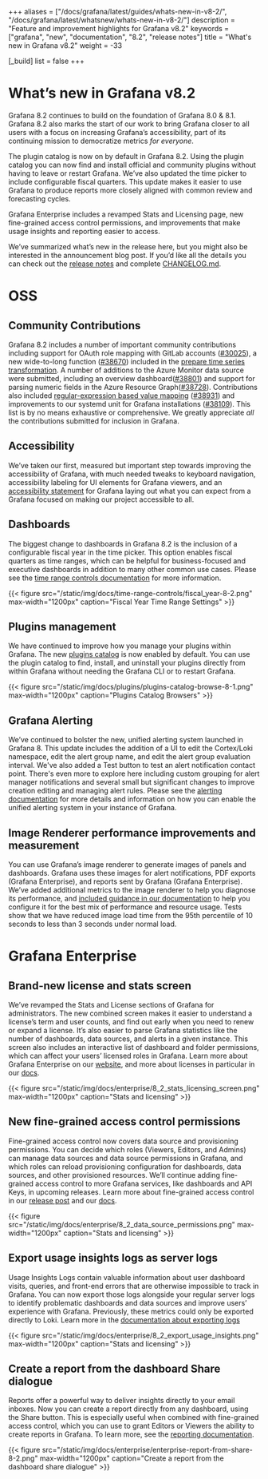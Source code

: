 +++
aliases = ["/docs/grafana/latest/guides/whats-new-in-v8-2/", "/docs/grafana/latest/whatsnew/whats-new-in-v8-2/"]
description = "Feature and improvement highlights for Grafana v8.2"
keywords = ["grafana", "new", "documentation", "8.2", "release notes"]
title = "What's new in Grafana v8.2"
weight = -33

[_build]
  list = false
+++

# What’s new in Grafana v8.2

Grafana 8.2 continues to build on the foundation of Grafana 8.0 & 8.1. Grafana 8.2 also marks the start of our work to bring Grafana closer to all users with a focus on increasing Grafana’s accessibility, part of its continuing mission to democratize metrics _for everyone_.

The plugin catalog is now on by default in Grafana 8.2. Using the plugin catalog you can now find and install official and community plugins without having to leave or restart Grafana. We’ve also updated the time picker to include configurable fiscal quarters. This update makes it easier to use Grafana to produce reports more closely aligned with common review and forecasting cycles.

Grafana Enterprise includes a revamped Stats and Licensing page, new fine-grained access control permissions, and improvements that make usage insights and reporting easier to access.

We’ve summarized what’s new in the release here, but you might also be interested in the announcement blog post. If you’d like all the details you can check out the [release notes](https://grafana.com/docs/grafana/next/release-notes/release-notes-8-2-0/) and complete [CHANGELOG.md](https://github.com/grafana/grafana/blob/master/CHANGELOG.md).

# OSS

## Community Contributions

Grafana 8.2 includes a number of important community contributions including support for OAuth role mapping with GitLab accounts ([#30025](https://github.com/grafana/grafana/pull/30025)), a new wide-to-long function ([#38670](https://github.com/grafana/grafana/pull/38670)) included in the [prepare time series transformation](https://grafana.com/docs/grafana/latest/panels/transformations/types-options/#prepare-time-series). A number of additions to the Azure Monitor data source were submitted, including an overview dashboard([#38801](https://github.com/grafana/grafana/pull/38801)) and support for parsing numeric fields in the Azure Resource Graph([#38728](https://github.com/grafana/grafana/pull/38728)). Contributions also included [regular-expression based value mapping](https://grafana.com/docs/grafana/next/panels/value-mappings/#map-a-regular-expression) ([#38931](https://github.com/grafana/grafana/pull/38931)) and improvements to our systemd unit for Grafana installations ([#38109](https://github.com/grafana/grafana/pull/38109)). This list is by no means exhaustive or comprehensive. We greatly appreciate _all_ the contributions submitted for inclusion in Grafana.

## Accessibility

We’ve taken our first, measured but important step towards improving the accessibility of Grafana, with much needed tweaks to keyboard navigation, accessibility labeling for UI elements for Grafana viewers, and an [accessibility statement](https://grafana.com/accessibility/) for Grafana laying out what you can expect from a Grafana focused on making our project accessible to all.

## Dashboards

The biggest change to dashboards in Grafana 8.2 is the inclusion of a configurable fiscal year in the time picker. This option enables fiscal quarters as time ranges, which can be helpful for business-focused and executive dashboards in addition to many other common use cases. Please see the [time range controls documentation](https://grafana.com/docs/grafana/latest/dashboards/time-range-controls/) for more information.

{{< figure src="/static/img/docs/time-range-controls/fiscal_year-8-2.png" max-width="1200px" caption="Fiscal Year Time Range Settings" >}}

## Plugins management

We have continued to improve how you manage your plugins within Grafana. The new [plugins catalog](https://grafana.com/docs/grafana/v8.0/administration/configuration/#plugin_admin_enabled) is now enabled by default. You can use the plugin catalog to find, install, and uninstall your plugins directly from within Grafana without needing the Grafana CLI or to restart Grafana.

{{< figure src="/static/img/docs/plugins/plugins-catalog-browse-8-1.png" max-width="1200px" caption="Plugins Catalog Browsers" >}}

## Grafana Alerting

We’ve continued to bolster the new, unified alerting system launched in Grafana 8. This update includes the addition of a UI to edit the Cortex/Loki namespace, edit the alert group name, and edit the alert group evaluation interval. We've also added a Test button to test an alert notification contact point. There's even more to explore here including custom grouping for alert manager notifications and several small but significant changes to improve creation editing and managing alert rules. Please see the [alerting documentation](https://grafana.com/docs/grafana/latest/alerting/unified-alerting/) for more details and information on how you can enable the unified alerting system in your instance of Grafana.

## Image Renderer performance improvements and measurement

You can use Grafana’s image renderer to generate images of panels and dashboards. Grafana uses these images for alert notifications, PDF exports (Grafana Enterprise), and reports sent by Grafana (Grafana Enterprise). We’ve added additional metrics to the image renderer to help you diagnose its performance, and [included guidance in our documentation](https://grafana.com/docs/grafana/next/image-rendering/#rendering-mode) to help you configure it for the best mix of performance and resource usage. Tests show that we have reduced image load time from the 95th percentile of 10 seconds to less than 3 seconds under normal load.

# Grafana Enterprise

## Brand-new license and stats screen

We’ve revamped the Stats and License sections of Grafana for administrators. The new combined screen makes it easier to understand a license’s term and user counts, and find out early when you need to renew or expand a license. It’s also easier to parse Grafana statistics like the number of dashboards, data sources, and alerts in a given instance. This screen also includes an interactive list of dashboard and folder permissions, which can affect your users’ licensed roles in Grafana. Learn more about Grafana Enterprise on our [website](https://grafana.com/products/enterprise/grafana/), and more about licenses in particular in our [docs](https://grafana.com/docs/grafana/latest/enterprise/license/license-restrictions/).

{{< figure src="/static/img/docs/enterprise/8_2_stats_licensing_screen.png" max-width="1200px" caption="Stats and licensing" >}}

## New fine-grained access control permissions

Fine-grained access control now covers data source and provisioning permissions. You can decide which roles (Viewers, Editors, and Admins) can manage data sources and data source permissions in Grafana, and which roles can reload provisioning configuration for dashboards, data sources, and other provisioned resources. We’ll continue adding fine-grained access control to more Grafana services, like dashboards and API Keys, in upcoming releases. Learn more about fine-grained access control in our [release post](https://grafana.com/blog/2021/06/23/new-in-grafana-enterprise-8.0-fine-grained-access-control-for-reporting-and-user-management/) and our [docs](https://grafana.com/docs/grafana/latest/enterprise/access-control/).

{{< figure src="/static/img/docs/enterprise/8_2_data_source_permissions.png" max-width="1200px" caption="Stats and licensing" >}}

## Export usage insights logs as server logs

Usage Insights Logs contain valuable information about user dashboard visits, queries, and front-end errors that are otherwise impossible to track in Grafana. You can now export those logs alongside your regular server logs to identify problematic dashboards and data sources and improve users’ experience with Grafana. Previously, these metrics could only be exported directly to Loki. Learn more in the [documentation about exporting logs](https://grafana.com/docs/grafana/latest/enterprise/usage-insights/export-logs/)

{{< figure src="/static/img/docs/enterprise/8_2_export_usage_insights.png" max-width="1200px" caption="Stats and licensing" >}}

## Create a report from the dashboard Share dialogue

Reports offer a powerful way to deliver insights directly to your email inboxes. Now you can create a report directly from any dashboard, using the Share button. This is especially useful when combined with fine-grained access control, which you can use to grant Editors or Viewers the ability to create reports in Grafana. To learn more, see the [reporting documentation](https://grafana.com/docs/grafana/latest/enterprise/reporting/).

{{< figure src="/static/img/docs/enterprise/enterprise-report-from-share-8-2.png" max-width="1200px" caption="Create a report from the dashboard share dialogue" >}}
